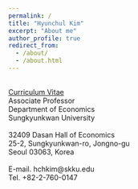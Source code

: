 ```yaml
---
permalink: /
title: "Hyunchul Kim"
excerpt: "About me"
author_profile: true
redirect_from: 
  - /about/
  - /about.html
---
```


<tr></tr>
<br>
<a href="/files/cv.pdf">Curriculum Vitae</a>

<br>
Associate Professor<br/>
Department of Economics<br/>
Sungkyunkwan University<br/>

<br>
32409 Dasan Hall of Economics<br/>
25-2, Sungkyunkwan-ro, Jongno-gu<br/>
Seoul 03063, Korea<br/>
 
<br>
E-mail. hchkim@skku.edu<br/>
Tel. +82-2-760-0147<br/>
